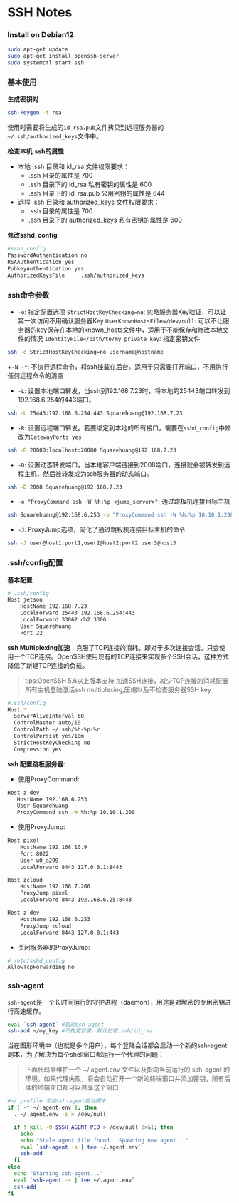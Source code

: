 # SSH Notes

### Install on Debian12
```bash
sudo apt-get update
sudo apt-get install openssh-server
sudo systemctl start ssh
```

### 基本使用

**生成密钥对**
```bash
ssh-keygen -t rsa
```
使用时需要将生成的`id_rsa.pub`文件拷贝到远程服务器的`~/.ssh/authorized_keys`文件中。

**检查本机.ssh的属性**
+ 本地 .ssh 目录和 id_rsa 文件权限要求：
  + .ssh 目录的属性是 700
  + .ssh 目录下的 id_rsa 私有密钥的属性是 600
  + .ssh 目录下的 id_rsa.pub 公用密钥的属性是 644
+ 远程 .ssh 目录和 authorized_keys 文件权限要求：
  + .ssh 目录的属性是 700
  + .ssh 目录下的 authorized_keys 私有密钥的属性是 600

**修改sshd_config**
```sh
#sshd_config
PasswordAuthentication no 
RSAAuthentication yes
PubkeyAuthentication yes
AuthorizedKeysFile     .ssh/authorized_keys
```

### ssh命令参数
+ `-o`: 指定配置选项
    `StrictHostKeyChecking=no`: 忽略服务器Key验证，可以让第一次访问不用确认服务器Key
    `UserKnownHostsFile=/dev/null`: 可以不让服务器的key保存在本地的known_hosts文件中，适用于不能保存和修改本地文件的情况
    `IdentityFile=/path/to/my_private_key`: 指定密钥文件
```sh
ssh -o StrictHostKeyChecking=no username@hostname
```
+`-N -f`: 不执行远程命令，将ssh挂载在后台。适用于只需要打开端口，不用执行任何远程命令的清空
+ `-L`: 设置本地端口转发，当ssh到192.168.7.23时，将本地的25443端口转发到192.168.6.254的443端口。
```sh
ssh -L 25443:192.168.6.254:443 Squarehuang@192.168.7.23
```
+ `-R`: 设置远程端口转发。若要绑定到本地的所有接口，需要在`sshd_config`中修改为`GatewayPorts yes`
```sh
ssh -R 20080:localhost:20080 Squarehuang@192.168.7.23
```
+ `-D`: 设置动态转发端口，当本地客户端链接到2008端口，连接就会被转发到远程主机，然后被转发成为ssh服务器的动态端口。
```sh
ssh -D 2008 Squarehuang@192.168.7.23
```
+ `-o "ProxyCommand ssh -W %h:%p <jump_server>"`: 通过跳板机连接目标主机 
```sh
ssh Squarehuang@192.168.6.253 -o "ProxyCommand ssh -W %h:%p 10.10.1.200"
```
+ `-J`: ProxyJump选项，简化了通过跳板机连接目标主机的命令
```sh
ssh -J user@host1:port1,user2@host2:port2 user3@host3
```

### .ssh/config配置
**基本配置**
```sh
# .ssh/config
Host jetson
    HostName 192.168.7.23
    LocalForward 25443 192.168.6.254:443
    LocalForward 33062 db2:3306
    User Squarehuang
    Port 22
```

**ssh Multiplexing加速**：克服了TCP连接的消耗，即对于多次连接会话，只会使用一个TCP连接。OpenSSH使用现有的TCP连接来实现多个SSH会话，这种方式降低了新建TCP连接的负载。
> tips:OpenSSH 5.6以上版本支持
> 加速SSH连接，减少TCP连接的消耗配置所有主机登陆激活ssh multiplexing,压缩以及不检查服务器SSH key
```sh
#.ssh/config
Host *
  ServerAliveInterval 60
  ControlMaster auto/10
  ControlPath ~/.ssh/%h-%p-%r
  ControlPersist yes/10m
  StrictHostKeyChecking no
  Compression yes
```

**ssh 配置跳板服务器**:
+ 使用ProxyCommand:
```sh
Host z-dev
   HostName 192.168.6.253
   User Squarehuang
   ProxyCommand ssh -W %h:%p 10.10.1.200
```

+ 使用ProxyJump:
```sh
Host pixel
    HostName 192.168.10.9
    Port 8022
    User u0_a299
    LocalForward 8443 127.0.0.1:8443

Host zcloud
    HostName 192.168.7.200
    ProxyJump pixel
    LocalForward 8443 192.168.6.25:8443

Host z-dev
    HostName 192.168.6.253
    ProxyJump zcloud
    LocalForward 8443 127.0.0.1:443
```

+ 关闭服务器的ProxyJump:
```sh
# /etc/sshd_config
AllowTcpForwarding no
```

### ssh-agent
`ssh-agent`是一个长时间运行的守护进程（daemon），用途是对解密的专用密钥进行高速缓存。
```sh
eval `ssh-agent` #启动ssh-agent
ssh-add ~/my_key #不指定目录，默认加载.ssh/id_rsa
```
当在图形环境中（也就是多个用户），每个登陆会话都会启动一个新的ssh-agent副本，为了解决为每个shell窗口都运行一个代理的问题：
> 下面代码会维护一个 ~/.agent.env 文件以及指向当前运行的 ssh-agent 的环境。如果代理失败，将会自动打开一个新的终端窗口并添加密钥，所有后续的终端窗口都可以共享这个窗口
```sh
#~/.profile 添加ssh-agent启动脚本
if [ -f ~/.agent.env ]; then
  . ~/.agent.env -s > /dev/null

  if ! kill -0 $SSH_AGENT_PID > /dev/null 2>&1; then
    echo
    echo "Stale agent file found.  Spawning new agent..."
    eval `ssh-agent -s | tee ~/.agent.env`
    ssh-add
  fi
else
  echo "Starting ssh-agent..."
  eval `ssh-agent -s | tee ~/.agent.env`
  ssh-add
fi
```







